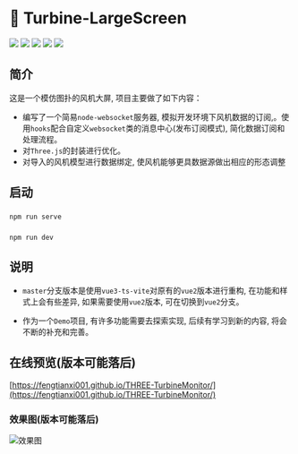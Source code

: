 # 🚀 Turbine-LargeScreen
<div>
  <img src="https://img.shields.io/github/languages/top/fengtianxi001/turbine_large_screen">
  <img src="https://travis-ci.org/boennemann/badges.svg?branch=master">
  <img src="https://img.shields.io/github/issues/fengtianxi001/turbine_large_screen">
  <img src="https://img.shields.io/github/forks/fengtianxi001/turbine_large_screen">
  <img src="https://img.shields.io/github/stars/fengtianxi001/turbine_large_screen">
</div>

## 简介
这是一个模仿图扑的风机大屏, 项目主要做了如下内容：
- 编写了一个简易`node-websocket`服务器, 模拟开发环境下风机数据的订阅,。使用`hooks`配合自定义`websocket`类的消息中心(发布订阅模式), 简化数据订阅和处理流程。
- 对`Three.js`的封装进行优化。
- 对导入的风机模型进行数据绑定, 使风机能够更具数据源做出相应的形态调整

## 启动

###
```shell
npm run serve
```

###
```shell
npm run dev
```


## 说明

- `master`分支版本是使用`vue3-ts-vite`对原有的`vue2`版本进行重构, 在功能和样式上会有些差异, 如果需要使用`vue2`版本, 可在切换到`vue2`分支。

- 作为一个`Demo`项目, 有许多功能需要去探索实现, 后续有学习到新的内容, 将会不断的补充和完善。


## 在线预览(版本可能落后)
[https://fengtianxi001.github.io/THREE-TurbineMonitor/](https://fengtianxi001.github.io/THREE-TurbineMonitor/)


### 效果图(版本可能落后)

![效果图](https://github.com/fengtianxi001/Three-LargeScreen/blob/main/screenshot/1.png?raw=true)




​    
​    
​    
